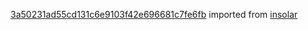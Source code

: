 [3a50231ad55cd131c6e9103f42e696681c7fe6fb](https://github.com/insolar/insolar/commit/3a50231ad55cd131c6e9103f42e696681c7fe6fb) imported from [insolar](https://github.com/insolar/insolar)

